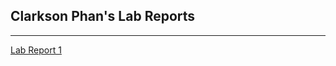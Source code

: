 ## Clarkson Phan's Lab Reports
***

[Lab Report 1](https://clarksonphan.github.io/cse15l-lab-reports/lab-report-1-week-2.html)


